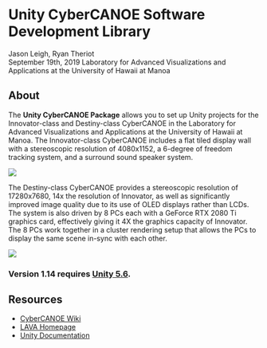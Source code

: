 # Unity CyberCANOE Software Development Library 

Jason Leigh, Ryan Theriot  
September 19th, 2019
Laboratory for Advanced Visualizations and Applications at the University of Hawaii at Manoa  

## About  
The **Unity CyberCANOE Package** allows you to set up Unity projects for the Innovator-class and Destiny-class CyberCANOE in the Laboratory for Advanced Visualizations and Applications at the University of Hawaii at Manoa. The Innovator-class CyberCANOE includes a flat tiled display wall with a stereoscopic resolution of 4080x1152, a 6-degree of freedom tracking system, and a surround sound speaker system.  

<img src="https://github.com/uhmlavalab/CyberCANOE/wiki/images/innovator.png"/>

The Destiny-class CyberCANOE provides a stereoscopic resolution of 17280x7680, 14x the resolution of Innovator, as well as significantly improved image quality due to its use of OLED displays rather than LCDs. The system is also driven by 8 PCs each with a GeForce RTX 2080 Ti graphics card, effectively giving it 4X the graphics capacity of Innovator. The 8 PCs work together in a cluster rendering setup that allows the PCs to display the same scene in-sync with each other. 

<img src="https://github.com/uhmlavalab/CyberCANOE/wiki/images/destiny.png"/>

### Version 1.14 requires [**Unity 5.6**](https://unity3d.com/).

## Resources

* [CyberCANOE Wiki](https://github.com/uhmlavalab/CyberCANOE/wiki)
* [LAVA Homepage](http://lava.manoa.hawaii.edu/)  
* [Unity Documentation](https://docs.unity3d.com/Manual/index.html)  
